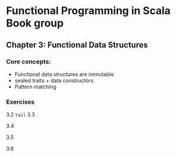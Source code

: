 # Functional Programming in Scala Book group

## Chapter 3: Functional Data Structures

### Core concepts: 

* Functional data structures are immutable
* sealed traits + data constructors 
* Pattern matching

### Exercises 

3.2 
`tail`
3.3 

3.4 

3.5 

3.6 
